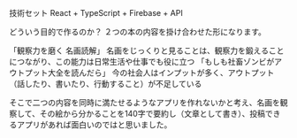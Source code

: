 技術セット
React + TypeScript + Firebase + API

どういう目的で作るのか？
２つの本の内容を掛け合わせた形になります。

「観察力を磨く 名画読解」
名画をじっくりと見ることは、観察力を鍛えることにつながり、この能力は日常生活や仕事でも役に立つ
「もしも社畜ゾンビがアウトプット大全を読んだら」
今の社会人はインプットが多く、アウトプット（話したり、書いたり、行動すること）が不足している

そこで二つの内容を同時に満たせるようなアプリを作れないかと考え、名画を観察して、その絵から分かることを140字で要約し（文章として書き）、投稿できるアプリがあれば面白いのではと思いました。
